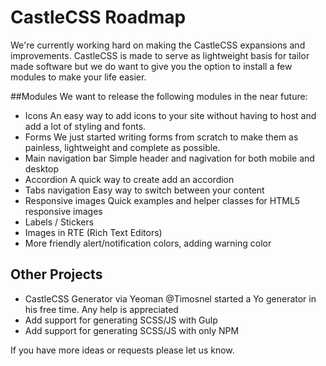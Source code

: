 # CastleCSS Roadmap
We're currently working hard on making the CastleCSS expansions and improvements.
CastleCSS is made to serve as lightweight basis for tailor made software but we do want to give you the option to install a few modules to make your life easier.

##Modules
We want to release the following modules in the near future:

- Icons
An easy way to add icons to your site without having to host and add a lot of styling and fonts.
- Forms
We just started writing forms from scratch to make them as painless, lightweight and complete as possible.
- Main navigation bar
Simple header and nagivation for both mobile and desktop
- Accordion
A quick way to create add an accordion
- Tabs navigation
Easy way to switch between your content
- Responsive images
Quick examples and helper classes for HTML5 responsive images
- Labels / Stickers
- Images in RTE (Rich Text Editors)
- More friendly alert/notification colors, adding warning color

## Other Projects
- CastleCSS Generator via Yeoman
@Timosnel started a Yo generator in his free time. Any help is appreciated
- Add support for generating SCSS/JS with Gulp
- Add support for generating SCSS/JS with only NPM

If you have more ideas or requests please let us know.